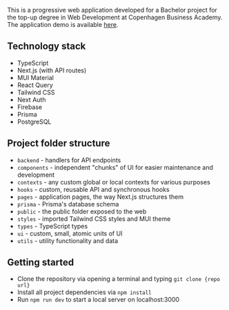 This is a progressive web application developed for a Bachelor project for the top-up degree in Web Development at Copenhagen Business Academy. The application demo is available [here](http://easyspeak-makeover.vercel.app/).

## Technology stack

- TypeScript
- Next.js (with API routes)
- MUI Material
- React Query
- Tailwind CSS
- Next Auth
- Firebase
- Prisma
- PostgreSQL

## Project folder structure

- `backend` - handlers for API endpoints
- `components` - independent "chunks" of UI for easier maintenance and development
- `contexts` - any custom global or local contexts for various purposes
- `hooks` - custom, reusable API and synchronous hooks
- `pages` - application pages, the way Next.js structures them
- `prisma` - Prisma's database schema
- `public` - the public folder exposed to the web
- `styles` - imported Tailwind CSS styles and MUI theme
- `types` - TypeScript types
- `ui` - custom, small, atomic units of UI
- `utils` - utility functionality and data

## Getting started

- Clone the repository via opening a terminal and typing `git clone {repo url}`
- Install all project dependencies via `npm install`
- Run `npm run dev` to start a local server on localhost:3000
